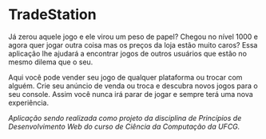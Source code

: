 # TradeStation

Já zerou aquele jogo e ele virou um peso de papel? Chegou no nível 1000 e agora quer jogar outra coisa mas os preços da loja estão muito caros? Essa aplicação lhe ajudará a encontrar jogos de outros usuários que estão no mesmo dilema que o seu.

Aqui você pode vender seu jogo de qualquer plataforma ou trocar com alguém. Crie seu anúncio de venda ou troca e descubra novos jogos para o seu console. Assim você nunca irá parar de jogar e sempre terá uma nova experiência.

*Aplicação sendo realizada como projeto da disciplina de Princípios de Desenvolvimento Web do curso de Ciência da Computação da UFCG.*
